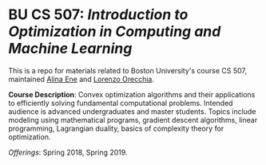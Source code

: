 # BU CS 507: _Introduction to Optimization in Computing and Machine Learning_

This is a repo for materials related to Boston University's course CS 507, maintained [Alina Ene] and [Lorenzo Orecchia].

__Course Description__: Convex optimization algorithms and their applications to efficiently solving fundamental computational problems. Intended audience is advanced undergraduates and master students. Topics include modeling using mathematical programs, gradient descent algorithms, linear programming, Lagrangian duality, basics of complexity theory for optimization.

_Offerings_: Spring 2018, Spring 2019.

[Alina Ene]: http://cs-people.bu.edu/aene/
[Lorenzo Orecchia]: http://cs-people.bu.edu/orecchia/index.html

